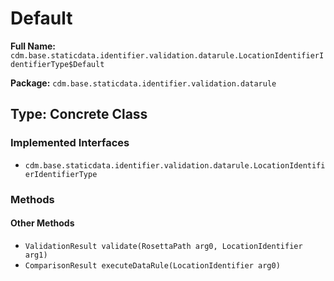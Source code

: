 # Default

**Full Name:** `cdm.base.staticdata.identifier.validation.datarule.LocationIdentifierIdentifierType$Default`

**Package:** `cdm.base.staticdata.identifier.validation.datarule`

## Type: Concrete Class

### Implemented Interfaces

- `cdm.base.staticdata.identifier.validation.datarule.LocationIdentifierIdentifierType`

### Methods

#### Other Methods

- `ValidationResult validate(RosettaPath arg0, LocationIdentifier arg1)`
- `ComparisonResult executeDataRule(LocationIdentifier arg0)`

